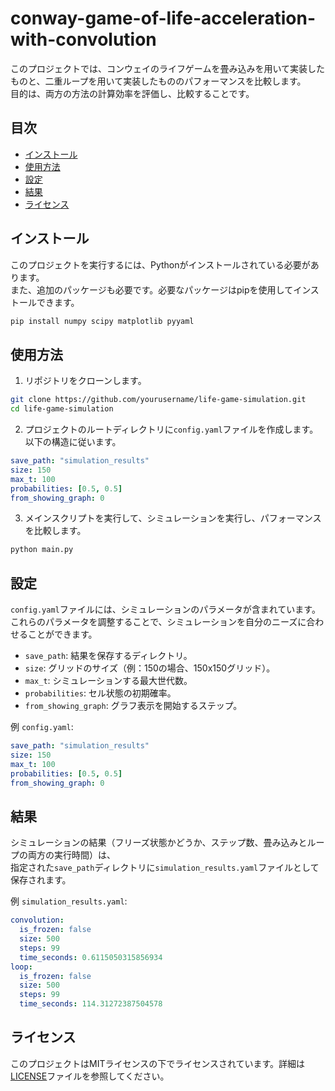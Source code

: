 # conway-game-of-life-acceleration-with-convolution

このプロジェクトでは、コンウェイのライフゲームを畳み込みを用いて実装したものと、二重ループを用いて実装したもののパフォーマンスを比較します。  
目的は、両方の方法の計算効率を評価し、比較することです。

## 目次

- [インストール](#インストール)
- [使用方法](#使用方法)
- [設定](#設定)
- [結果](#結果)
- [ライセンス](#ライセンス)

## インストール

このプロジェクトを実行するには、Pythonがインストールされている必要があります。  
また、追加のパッケージも必要です。必要なパッケージはpipを使用してインストールできます。

```sh
pip install numpy scipy matplotlib pyyaml
```

## 使用方法

1. リポジトリをクローンします。

```sh
git clone https://github.com/yourusername/life-game-simulation.git
cd life-game-simulation
```

2. プロジェクトのルートディレクトリに`config.yaml`ファイルを作成します。以下の構造に従います。

```yaml
save_path: "simulation_results"
size: 150
max_t: 100
probabilities: [0.5, 0.5]
from_showing_graph: 0
```

3. メインスクリプトを実行して、シミュレーションを実行し、パフォーマンスを比較します。

```sh
python main.py
```

## 設定

`config.yaml`ファイルには、シミュレーションのパラメータが含まれています。  
これらのパラメータを調整することで、シミュレーションを自分のニーズに合わせることができます。

- `save_path`: 結果を保存するディレクトリ。
- `size`: グリッドのサイズ（例：150の場合、150x150グリッド）。
- `max_t`: シミュレーションする最大世代数。
- `probabilities`: セル状態の初期確率。
- `from_showing_graph`: グラフ表示を開始するステップ。

例 `config.yaml`:

```yaml
save_path: "simulation_results"
size: 150
max_t: 100
probabilities: [0.5, 0.5]
from_showing_graph: 0
```

## 結果

シミュレーションの結果（フリーズ状態かどうか、ステップ数、畳み込みとループの両方の実行時間）は、  
指定された`save_path`ディレクトリに`simulation_results.yaml`ファイルとして保存されます。

例 `simulation_results.yaml`:

```yaml
convolution:
  is_frozen: false
  size: 500
  steps: 99
  time_seconds: 0.6115050315856934
loop:
  is_frozen: false
  size: 500
  steps: 99
  time_seconds: 114.31272387504578
```

## ライセンス

このプロジェクトはMITライセンスの下でライセンスされています。詳細は[LICENSE](LICENSE)ファイルを参照してください。

